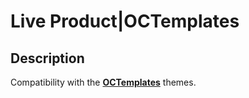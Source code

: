 # Live Product|OCTemplates

## Description
Compatibility with the [**OCTemplates**](https://market.octemplates.net/templates/) themes.
